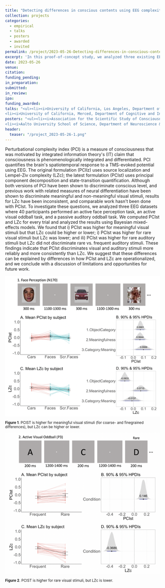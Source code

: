 ```yaml
---
title: "Detecting differences in conscious contents using EEG complexity measures (proof of concept)"
collection: projects
categories:
  - empirical
  - talks
  - posters
  - awarded
  - invited
permalink: /project/2023-05-26-Detecting-differences-in-conscious-contents-using-EEG-complexity-measures-proof-of-concept
excerpt: 'In this proof-of-concept study, we analyzed three existing EEG datasets where 40 participants performed an active face perception task, an active visual oddball task, and a passive auditory oddball task. We computed the perturbational complexity index (PCIst) and Lempel-ziv complexity (LZc) for every trial and analyzed the results using Bayesian mixed-effects models. We found that i) PCIst was higher for meaningful visual stimuli but that LZc could be higher or lower; i) PCIst was higher for rare visual stimuli but LZc was lower; and ili) PCIst was higher for rare auditory stimuli but LZc did not discriminate rare vs. frequent auditory stimuli.'
date: 2023-05-26
venue:
citation:
funding_pending:
in_preparation:
submitted:
in_review:
ipa:
funding_awarded:
talks: "<ul><li><i>University of California, Los Angeles, Department of Psychology (MontiLab)</i>, Zoom (December 11th, 2023) (*<b>invited</b>)</li>
<li><i>University of California, Merced, Department of Cognitive and Information Sciences Annual Project Mini-Conference</i>, Merced, CA (May 8th, 2023)</li></ul>"
posters: "<ul><li><i>Association for the Scientific Study of Consciousness 26</i>, New York, NY (June 23rd – 25th, 2023) (<b>awarded 2nd place </b>in the student poster competition)</li>
<li><i>Aalto University School of Science, Department of Neuroscience & Biomedical Engineering 9th Science Factory: TMS–EEG Summer School and Workshop</i>, Espoo, Finland (May 27th – June 2nd, 2023)</li></ul>"
header:
  teaser: "/project_2023-05-26-1.png"
---
```

Perturbational complexity index (PCI) is a measure of consciousness that was motivated by integrated information theory's (IT) claim that consciousness is phenomenologically integrated and differentiated. PCI quantifies the brain's spatiotemporal response to a TMS-evoked potential using EEG. The original formulation (PCIlz) uses source localization and Lempel-Ziv complexity (LZc); the latest formulation (PCIst) uses principal component decomposition and state-transition quantification. Although both versions of PCI have been shown to discriminate conscious level, and previous work with related measures of neural differentiation have been shown to discriminate meaningful and non-meaningful visual stimuli, results for LZc have been inconsistent, and comparable work hasn't been done with PCIst. To investigate these questions, we analyzed three EEG datasets where 40 participants performed an active face perception task, an active visual oddball task, and a passive auditory oddball task. We computed PCIst and LZc for every trial and analyzed the results using Bayesian mixed-effects models. We found that i) PCIst was higher for meaningful visual stimuli but that LZc could be higher or lower; i) PCIst was higher for rare visual stimuli but LZc was lower; and ili) PCIst was higher for rare auditory stimuli but LZc did not discriminate rare vs. frequent auditory stimuli. These findings indicate that PCIst discriminates visual and auditory stimuli more reliably and more consistently than LZc. We suggest that these differences can be explained by differences in how PCIst and LZc are operationalized, and we conclude with a discussion of limitations and opportunities for future work.

<img src="/images/project_2023-05-26-1.png">
<p style="font-size: smaller"><b>Figure 1</b>. PCIST is higher for meaningful visual stimuli (for coarse- and finegrained
differences), but LZc can be higher or lower.</p>

<img src="/images/project_2023-05-26-2.png">
<p style="font-size: smaller"><b>Figure 2</b>. PCIST is higher for rare visual stimuli, but LZc is lower.</p>

